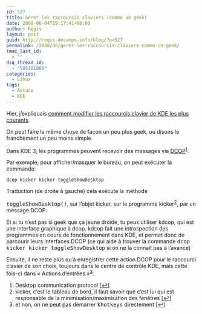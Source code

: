 ```yaml
---
id: 527
title: Gérer les raccourcis claviers (comme un geek)
date: 2008-06-04T19:17:41+00:00
author: Régis
layout: post
guid: http://regis.decamps.info/blog/?p=527
permalink: /2008/06/gerer-les-raccourcis-claviers-comme-un-geek/
tmac_last_id:
  - ""
dsq_thread_id:
  - "585381800"
categories:
  - Linux
tags:
  - Astuce
  - KDE
---
```

Hier, j&rsquo;expliquais [comment modifier les raccourcis clavier de KDE les plus courants](http://regis.decamps.info/blog/2008/06/afficher-ou-masquer-le-bureau/).

On peut faire la même chose de façon un peu plus geek, ou disons le franchement un peu moins simple.

Dans KDE 3, les programmes peuvent recevoir des messages via [DCOP](http://developer.kde.org/documentation/other/dcop.html)<sup><a href="#footnote_0_527" id="identifier_0_527" class="footnote-link footnote-identifier-link" title="Desktop communication protocol">1</a></sup>. 

Par exemple, pour afficher/masquer le bureau, on peut exécuter la commande:
  
`dcop kicker kicker toggleShowDesktop`
  
Traduction (de droite à gauche) <!--more-->cela exécute la méthode 

<tt>toggleShowDesktop()</tt>, sur l&rsquo;objet kicker, sur le programme kicker<sup><a href="#footnote_1_527" id="identifier_1_527" class="footnote-link footnote-identifier-link" title="kicker, c&rsquo;est le tableau de bord, il faut savoir que c&rsquo;est lui qui est responsable de la minimisation/maximisation des fen&ecirc;tres">2</a></sup>, par un message DCOP.

Et si tu n&rsquo;est pas si geek que ça jeune droïde, tu peux utiliser kdcop, qui est une interface graphique à dcop. kdcop fait une introspection des programmes en cours de fonctionnement dans KDE, et permet donc de parcourir leurs interfaces DCOP (ce qui aide à trouver la commande <tt>dcop kicker kicker toggleShowDesktop</tt> si on ne la connait pas à l&rsquo;avance)

Ensuite, il ne reste plus qu&rsquo;à enregistrer cette action DCOP pour le raccourci clavier de son choix, toujours dans le centre de contrôle KDE, mais cette fois-ci dans « Actions d&rsquo;entrées »<sup><a href="#footnote_2_527" id="identifier_2_527" class="footnote-link footnote-identifier-link" title="et non, on ne peut pas d&eacute;marrer khotkeys directement">3</a></sup>.

<ol class="footnotes">
  <li id="footnote_0_527" class="footnote">
    Desktop communication protocol [<a href="#identifier_0_527" class="footnote-link footnote-back-link">&#8617;</a>]
  </li>
  <li id="footnote_1_527" class="footnote">
    kicker, c&rsquo;est le tableau de bord, il faut savoir que c&rsquo;est lui qui est responsable de la minimisation/maximisation des fenêtres [<a href="#identifier_1_527" class="footnote-link footnote-back-link">&#8617;</a>]
  </li>
  <li id="footnote_2_527" class="footnote">
    et non, on ne peut pas démarrer <tt>khotkeys</tt> directement [<a href="#identifier_2_527" class="footnote-link footnote-back-link">&#8617;</a>]
  </li>
</ol>